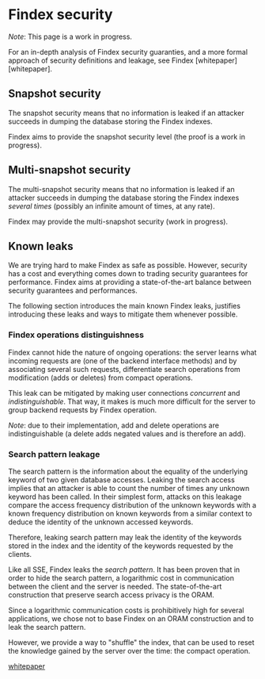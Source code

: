 Findex security
===============

*Note*: This page is a work in progress.

For an in-depth analysis of Findex security guaranties, and a more formal
approach of security definitions and leakage, see Findex
[whitepaper][whitepaper].

## Snapshot security

The snapshot security means that no information is leaked if an attacker
succeeds in dumping the database storing the Findex indexes.

Findex aims to provide the snapshot security level (the proof is a work in
progress).

## Multi-snapshot security

The multi-snapshot security means that no information is leaked if an attacker
succeeds in dumping the database storing the Findex indexes *several times*
(possibly an infinite amount of times, at any rate).

Findex may provide the multi-snapshot security (work in progress).

## Known leaks

We are trying hard to make Findex as safe as possible. However, security has a
cost and everything comes down to trading security guarantees for performance.
Findex aims at providing a state-of-the-art balance between security guarantees
and performances.

The following section introduces the main known Findex leaks, justifies
introducing these leaks and ways to mitigate them whenever possible.

### Findex operations distinguishness

Findex cannot hide the nature of ongoing operations: the server learns what
incoming requests are (one of the backend interface methods) and by associating
several such requests, differentiate search operations from modification (adds
or deletes) from compact operations.

This leak can be mitigated by making user connections *concurrent* and
*indistinguishable*. That way, it makes is much more difficult for the server
to group backend requests by Findex operation.

*Note*: due to their implementation, add and delete operations are
indistinguishable (a delete adds negated values and is therefore an add).

### Search pattern leakage

The search pattern is the information about the equality of the underlying
keyword of two given database accesses. Leaking the search access implies that
an attacker is able to count the number of times any unknown keyword has been
called. In their simplest form, attacks on this leakage compare the access
frequency distribution of the unknown keywords with a known frequency
distribution on known keywords from a similar context to deduce the identity of
the unknown accessed keywords.

Therefore, leaking search pattern may leak the identity of the keywords stored
in the index and the identity of the keywords requested by the clients.

Like all SSE, Findex leaks the *search pattern*. It has been proven that in
order to hide the search pattern, a logarithmic cost in communication between
the client and the server is needed. The state-of-the-art construction that
preserve search access privacy is the ORAM.

Since a logarithmic communication costs is prohibitively high for several
applications, we chose not to base Findex on an ORAM construction and to leak
the search pattern.

However, we provide a way to "shuffle" the index, that can be used to reset the
knowledge gained by the server over the time: the compact operation.

<!--
   -# References
   -->

[whitepaper](./whitepaper.pdf)
